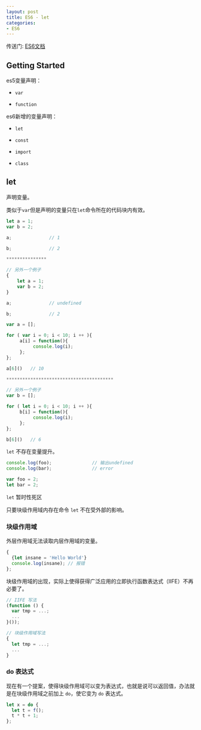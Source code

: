 ```yaml
---
layout: post
title: ES6 - let
categories:
- ES6
---
```


传送门: [ES6文档](http://es6.ruanyifeng.com/#docs/let)

## Getting Started

es5变量声明：

* `var`

* `function`

es6新增的变量声明：

* `let`

* `const`

* `import`

* `class`
<!--break-->
## let

声明变量。

类似于`var`但是声明的变量只在`let`命令所在的代码块内有效。

```js
let a = 1;
var b = 2;

a;              // 1

b;              // 2

***************

// 另外一个例子
{
    let a = 1;
    var b = 2;
}

a;              // undefined

b;              // 2

```

```js
var a = [];

for ( var i = 0; i < 10; i ++ ){
     a[i] = function(){
          console.log(i);
     };
};

a[6]()   // 10

****************************************

// 另外一个例子
var b = [];

for ( let i = 0; i < 10; i ++ ){
     b[i] = function(){
          console.log(i);
     };
};

b[6]()   // 6
```

`let` 不存在变量提升。

```js
console.log(foo);               // 输出undefined
console.log(bar);               // error

var foo = 2;
let bar = 2;
```

`let` 暂时性死区

只要块级作用域内存在命令 `let` 不在受外部的影响。

### 块级作用域

外层作用域无法读取内层作用域的变量。

```js
{
  {let insane = 'Hello World'}
  console.log(insane); // 报错
};
```
块级作用域的出现，实际上使得获得广泛应用的立即执行函数表达式（IIFE）不再必要了。

```js
// IIFE 写法
(function () {
  var tmp = ...;
  ...
}());

// 块级作用域写法
{
  let tmp = ...;
  ...
}
```

### do 表达式

现在有一个提案，使得块级作用域可以变为表达式，也就是说可以返回值，办法就是在块级作用域之前加上 `do`，使它变为 `do` 表达式。

```js
let x = do {
  let t = f();
  t * t + 1;
};
```